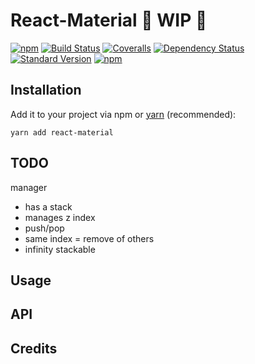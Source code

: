 # React-Material 👷 WIP 🚧
[![npm](https://img.shields.io/npm/v/react-material.svg?style=flat-square)]()
[![Build Status](https://img.shields.io/travis/mrtnbroder/react-material/master.svg?maxAge=2592000&style=flat-square)]()
[![Coveralls](https://img.shields.io/coveralls/mrtnbroder/react-material.svg?maxAge=2592000&style=flat-square)]()
[![Dependency Status](https://dependencyci.com/github/mrtnbroder/react-material/badge?style=flat-square)](https://dependencyci.com/github/mrtnbroder/react-material)
[![Standard Version](https://img.shields.io/badge/release-standard%20version-brightgreen.svg?maxAge=2592000&style=flat-square)](https://github.com/mrtnbroder/react-material)
[![npm](https://img.shields.io/npm/dt/react-material.svg?maxAge=2592000&style=flat-square)]()

## Installation

Add it to your project via npm or [yarn](https://github.com/yarnpkg/yarn) (recommended):

```shell
yarn add react-material
```

## TODO

manager
  - has a stack
  - manages z index
  - push/pop
  - same index = remove of others
  - infinity stackable

## Usage

## API

## Credits
